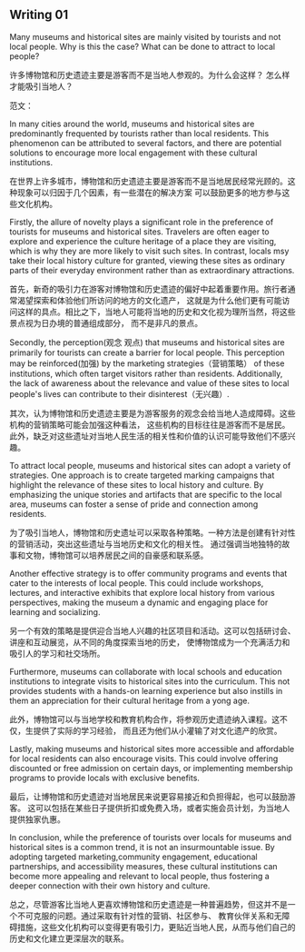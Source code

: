 ## Writing 01

Many museums and historical sites are mainly visited by tourists and not local people. Why is this
the case? What can be done to attract to local people?

许多博物馆和历史遗迹主要是游客而不是当地人参观的。为什么会这样？ 怎么样才能吸引当地人？

范文：

In many cities around the world, museums and historical sites are predominantly frequented by
tourists rather than local residents. This phenomenon can be attributed to several factors,
and there are potential solutions to encourage more local engagement with these cultural
institutions.

在世界上许多城市，博物馆和历史遗迹主要是游客而不是当地居民经常光顾的。这种现象可以归因于几个因素，有一些潜在的解决方案
可以鼓励更多的地方参与这些文化机构。

Firstly, the allure of novelty plays a significant role in the preference
of tourists for museums and historical sites. Travelers are often eager to explore and experience
the culture heritage of a place they are visiting, which is why they are more likely to visit such
sites.
In contrast, locals msy take their local history culture for granted, viewing these sites as
ordinary parts of their everyday environment rather than as extraordinary attractions.

首先，新奇的吸引力在游客对博物馆和历史遗迹的偏好中起着重要作用。旅行者通常渴望探索和体验他们所访问的地方的文化遗产，
这就是为什么他们更有可能访问这样的具点。相比之下，当地人可能将当地的历史和文化视为理所当然，将这些景点视为日办境的普通组成部分，
而不是非凡的景点。

Secondly, the perception(观念 观点) that museums and historical sites are primarily for tourists
can create a barrier for local people. This perception may be reinforced(加强) by the marketing
strategies（营销策略） of these institutions, which often target visitors rather than residents.
Additionally, the lack of awareness about the relevance and value of these sites to local people's
lives can contribute to their disinterest（无兴趣）.

其次，认为博物馆和历史遗迹主要是为游客服务的观念会给当地人造成障碍。这些机构的营销策略可能会加强这种看法，
这些机构的目标往往是游客而不是居民。此外，缺乏对这些遗址对当地人民生活的相关性和价值的认识可能导致他们不感兴趣。

To attract local people, museums and historical sites can adopt a variety of strategies. One
approach is to create targeted marking campaigns that highlight the relevance of these sites to
local history and culture. By emphasizing the unique stories and artifacts that are specific to
the local area, museums can foster a sense of pride and connection among residents.

为了吸引当地人，博物馆和历史遗址可以采取各种策略。一种方法是创建有针对性的营销活动，突出这些遗址与当地历史和文化的相关性。
通过强调当地独特的故事和文物，博物馆可以培养居民之间的自豪感和联系感。

Another effective strategy is to offer community programs and events that cater to the interests
of local people. This could include workshops, lectures, and interactive exhibits that explore local
history from various perspectives, making the museum a dynamic and engaging place for learning
and socializing.

另一个有效的策略是提供迎合当地人兴趣的社区项目和活动。这可以包括研讨会、讲座和互动展览，从不同的角度探索当地的历史，
使博物馆成为一个充满活力和吸引人的学习和社交场所。

Furthermore, museums can collaborate with local schools and education institutions to integrate
visits to historical sites into the curriculum. This not provides students with a hands-on learning
experience but also instills in them an appreciation for their cultural heritage from a yong age.

此外，博物馆可以与当地学校和教育机构合作，将参观历史遗迹纳入课程。这不仅，生提供了实际的学习经验，
而且还为他们从小灌输了对文化遗产的欣赏。

Lastly, making museums and historical sites more accessible and affordable for local residents can
also encourage visits. This could involve offering discounted or free admission on certain days, or
implementing membership programs to provide locals with exclusive benefits.

最后，让博物馆和历史遗迹对当地居民来说更容易接近和负担得起，也可以鼓励游客。
这可以包括在某些日子提供折扣或免费入场，或者实施会员计划，为当地人提供独家仇惠。

In conclusion, while the preference of tourists over locals for museums and historical sites is a
common trend, it is not an insurmountable issue. By adopting targeted marketing,community
engagement, educational partnerships, and accessibility measures, these cultural institutions
can become more appealing and relevant to local people, thus fostering a deeper connection with
their own history and culture.

总之，尽管游客比当地人更喜欢博物馆和历史遗迹是一种普遍趋势，但这并不是一个不可克服的问题。通过采取有针对性的营销、社区参与、
教育伙伴关系和无障碍措施，这些文化机构可以变得更有吸引力，更贴近当地人民，从而与他们自己的历史和文化建立更深层次的联系。




